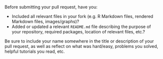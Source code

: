 Before submitting your pull request, have you:

* Included all relevant files in your fork (e.g. R Markdown files, rendered Markdown files, images/graphs)?
* Added or updated a relevant `README.md` file describing the purpose of your repository, required packages, location of relevant files, etc.?

Be sure to include your name somewhere in the title or description of your pull request, as well as reflect on what was hard/easy, problems you solved, helpful tutorials you read, etc.